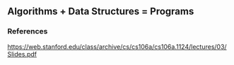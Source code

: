## Algorithms + Data Structures = Programs

### References

https://web.stanford.edu/class/archive/cs/cs106a/cs106a.1124/lectures/03/Slides.pdf
